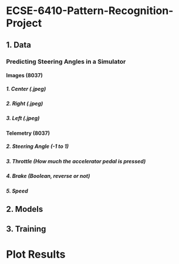 # ECSE-6410-Pattern-Recognition-Project


## 1. Data

### Predicting Steering Angles in a Simulator

#### Images (8037)

##### 1. Center (.jpeg)

##### 2. Right (.jpeg)

##### 3. Left (.jpeg)

#### Telemetry (8037)

##### 2. Steering Angle (-1 to 1)

##### 3. Throttle (How much the accelerator pedal is pressed)

##### 4. Brake (Boolean, reverse or not)

##### 5. Speed 

## 2. Models 

## 3. Training

# Plot Results 
